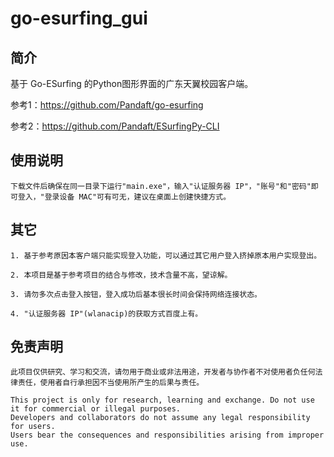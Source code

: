 # go-esurfing_gui

## 简介
基于 Go-ESurfing 的Python图形界面的广东天翼校园客户端。

参考1：https://github.com/Pandaft/go-esurfing

参考2：https://github.com/Pandaft/ESurfingPy-CLI

## 使用说明
```text
下载文件后确保在同一目录下运行"main.exe"，输入"认证服务器 IP"，"账号"和"密码"即可登入，"登录设备 MAC"可有可无，建议在桌面上创建快捷方式。
```

## 其它
```text
1. 基于参考原因本客户端只能实现登入功能，可以通过其它用户登入挤掉原本用户实现登出。

2. 本项目是基于参考项目的结合与修改，技术含量不高，望谅解。

3. 请勿多次点击登入按钮，登入成功后基本很长时间会保持网络连接状态。

4. "认证服务器 IP"(wlanacip)的获取方式百度上有。
```

## 免责声明
```text
此项目仅供研究、学习和交流，请勿用于商业或非法用途，开发者与协作者不对使用者负任何法律责任，使用者自行承担因不当使用所产生的后果与责任。

This project is only for research, learning and exchange. Do not use it for commercial or illegal purposes. 
Developers and collaborators do not assume any legal responsibility for users.
Users bear the consequences and responsibilities arising from improper use.
```